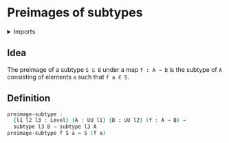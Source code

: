 # Preimages of subtypes

<details><summary>Imports</summary>
```agda
module foundation.preimages-of-subtypes where
open import foundation.subtypes
open import foundation.universe-levels
```
</details>

## Idea

The preimage of a subtype `S ⊆ B` under a map `f : A → B` is the subtype of `A` consisting of elements `a` such that `f a ∈ S`.

## Definition

```agda
preimage-subtype :
  {l1 l2 l3 : Level} {A : UU l1} {B : UU l2} (f : A → B) →
  subtype l3 B → subtype l3 A
preimage-subtype f S a = S (f a)
```
